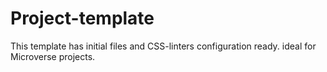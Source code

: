 # Project-template
This template has initial files and CSS-linters configuration ready. ideal for Microverse projects.
